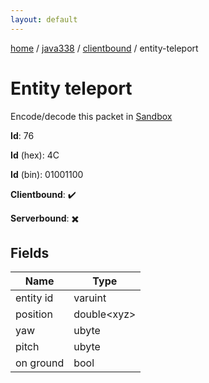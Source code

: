 ```yaml
---
layout: default
---
```


[home](/)  /  [java338](/protocol/java338)  /  [clientbound](/protocol/java338/clientbound)  /  entity-teleport

# Entity teleport

Encode/decode this packet in [Sandbox](../../../sandbox/java338#Clientbound.EntityTeleport)

**Id**: 76

**Id** (hex): 4C

**Id** (bin): 01001100

**Clientbound**: ✔️

**Serverbound**: ✖️

## Fields

Name | Type
---|---
entity id | varuint
position | double&lt;xyz&gt;
yaw | ubyte
pitch | ubyte
on ground | bool
